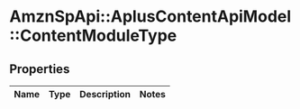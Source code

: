 # AmznSpApi::AplusContentApiModel::ContentModuleType

## Properties
Name | Type | Description | Notes
------------ | ------------- | ------------- | -------------

